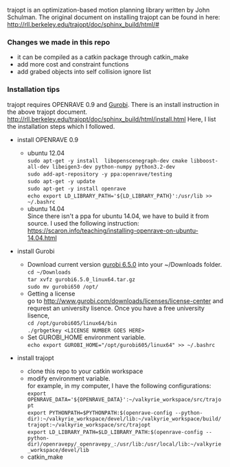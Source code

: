 trajopt is an optimization-based motion planning library written by John Schulman. The original document on installing trajopt can be found in here:
http://rll.berkeley.edu/trajopt/doc/sphinx_build/html/#

### Changes we made in this repo
* it can be compiled as a catkin package through catkin_make
* add more cost and constraint functions
* add grabed objects into self collision ignore list

### Installation tips
trajopt requires OPENRAVE 0.9 and [Gurobi](http://www.gurobi.com/). There is an install instruction in the above trajopt document. http://rll.berkeley.edu/trajopt/doc/sphinx_build/html/install.html
Here, I list the installation steps which I followed.
* install OPENRAVE 0.9
  * ubuntu 12.04<br>
    `sudo apt-get -y install  libopenscenegraph-dev cmake libboost-all-dev libeigen3-dev python-numpy python3.2-dev`<br>
    `sudo add-apt-repository -y ppa:openrave/testing`<br>
    `sudo apt-get -y update`<br>
    `sudo apt-get -y install openrave`<br>
    `echo export LD_LIBRARY_PATH='${LD_LIBRARY_PATH}':/usr/lib >> ~/.bashrc`
  * ubuntu 14.04<br>
    Since there isn't a ppa for ubuntu 14.04, we have to build it from source. I used the following instruction: https://scaron.info/teaching/installing-openrave-on-ubuntu-14.04.html

* install Gurobi<br>
  * Download current version [gurobi 6.5.0](http://user.gurobi.com/download/gurobi-optimizer) into your ~/Downloads folder.<br>
  `cd ~/Downloads`<br>
  `tar xvfz gurobi6.5.0_linux64.tar.gz`<br>
  `sudo mv gurobi650 /opt/`<br>
  * Getting a license<br>
    go to http://www.gurobi.com/downloads/licenses/license-center and requrest an university lisence. Once you have a free university lisence,<br>
    `cd /opt/gurobi605/linux64/bin`<br>
    `./grbgetkey <LICENSE NUMBER GOES HERE>`<br>
  * Set GUROBI_HOME environment variable.<br>
    `echo export GUROBI_HOME="/opt/gurobi605/linux64" >> ~/.bashrc`<br>
* install trajopt
  * clone this repo to your catkin workspace
  * modify environment variable.<br>
    for example, in my computer, I have the following configurations:
    `export OPENRAVE_DATA='${OPENRAVE_DATA}':~/valkyrie_workspace/src/trajopt `<br>
    `export PYTHONPATH=$PYTHONPATH:$(openrave-config --python-dir):~/valkyrie_workspace/devel/lib:~/valkyrie_workspace/build/trajopt:~/valkyrie_workspace/src/trajopt`<br>
    `export LD_LIBRARY_PATH=$LD_LIBRARY_PATH:$(openrave-config --python-dir)/openravepy/_openravepy_:/usr/lib:/usr/local/lib:~/valkyrie_workspace/devel/lib`<br>
  * catkin_make
